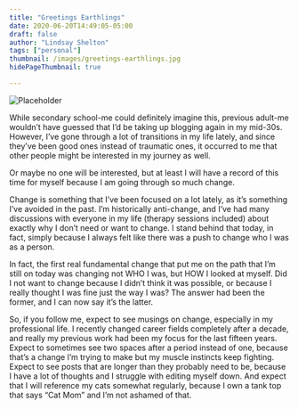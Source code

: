 ```yaml
---
title: "Greetings Earthlings"
date: 2020-06-20T14:49:05-05:00
draft: false
author: "Lindsay Shelton"
tags: ["personal"]
thumbnail: /images/greetings-earthlings.jpg
hidePageThumbnail: true

---
```


![Placeholder](/images/greetings-earthlings.jpg)

While secondary school-me could definitely imagine this, previous adult-me wouldn’t have guessed that I’d be taking up blogging again in my mid-30s. However, I’ve gone through a lot of transitions in my life lately, and since they’ve been good ones instead of traumatic ones, it occurred to me that other people might be interested in my journey as well.

Or maybe no one will be interested, but at least I will have a record of this time for myself because I am going through so much change.

Change is something that I’ve been focused on a lot lately, as it’s something I’ve avoided in the past. I’m historically anti-change, and I’ve had many discussions with everyone in my life (therapy sessions included) about exactly why I don’t need or want to change. I stand behind that today, in fact, simply because I always felt like there was a push to change who I was as a person.

In fact, the first real fundamental change that put me on the path that I’m still on today was changing not WHO I was, but HOW I looked at myself. Did I not want to change because I didn’t think it was possible, or because I really thought I was fine just the way I was? The answer had been the former, and I can now say it’s the latter.

So, if you follow me, expect to see musings on change, especially in my professional life. I recently changed career fields completely after a decade, and really my previous work had been my focus for the last fifteen years. Expect to sometimes see two spaces after a period instead of one, because that’s a change I’m trying to make but my muscle instincts keep fighting. Expect to see posts that are longer than they probably need to be, because I have a lot of thoughts and I struggle with editing myself down. And expect that I will reference my cats somewhat regularly, because I own a tank top that says “Cat Mom” and I’m not ashamed of that.